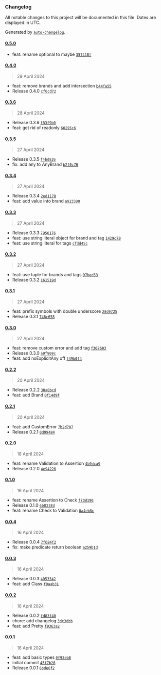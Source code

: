 ### Changelog

All notable changes to this project will be documented in this file. Dates are displayed in UTC.

Generated by [`auto-changelog`](https://github.com/CookPete/auto-changelog).

#### [0.5.0](https://github.com/the-minimal/types/compare/0.4.0...0.5.0)

- feat: rename optional to maybe [`357410f`](https://github.com/the-minimal/types/commit/357410f675372bd8f932154a3165b900942eba8a)

#### [0.4.0](https://github.com/the-minimal/types/compare/0.3.6...0.4.0)

> 29 April 2024

- feat: remove brands and add intersection [`b44fa55`](https://github.com/the-minimal/types/commit/b44fa559d56e6b917434648b7f39ee0839878c04)
- Release 0.4.0 [`cf0cd72`](https://github.com/the-minimal/types/commit/cf0cd72e4488ea106560eb33963dcc26227537a0)

#### [0.3.6](https://github.com/the-minimal/types/compare/0.3.5...0.3.6)

> 28 April 2024

- Release 0.3.6 [`f83f9b0`](https://github.com/the-minimal/types/commit/f83f9b0b911ae1f0879281b3ea062eb083249194)
- feat: get rid of readonly [`60295c6`](https://github.com/the-minimal/types/commit/60295c6f80b097731dca1e57e81f173cfffd6de2)

#### [0.3.5](https://github.com/the-minimal/types/compare/0.3.4...0.3.5)

> 27 April 2024

- Release 0.3.5 [`f4bd826`](https://github.com/the-minimal/types/commit/f4bd826090eccd42d209911c654e30feeacd16d7)
- fix: add any to AnyBrand [`b2f0c76`](https://github.com/the-minimal/types/commit/b2f0c76eed957d2f9a01bc54d9d4a9721a8a2234)

#### [0.3.4](https://github.com/the-minimal/types/compare/0.3.3...0.3.4)

> 27 April 2024

- Release 0.3.4 [`2ed1178`](https://github.com/the-minimal/types/commit/2ed11782d16c7e228a5124aff987f6d6f8d229cd)
- feat: add value into brand [`a923390`](https://github.com/the-minimal/types/commit/a923390aa37bdf70b0d958f9aefb2260de106850)

#### [0.3.3](https://github.com/the-minimal/types/compare/0.3.2...0.3.3)

> 27 April 2024

- Release 0.3.3 [`7950176`](https://github.com/the-minimal/types/commit/7950176423bf8121f57cdda3aeab36338fd4bcdf)
- feat: use string literal object for brand and tag [`1429c78`](https://github.com/the-minimal/types/commit/1429c78b58ac3fbb09039c9da95981c210af7272)
- feat: use string literal for tags [`cfdd45c`](https://github.com/the-minimal/types/commit/cfdd45c5e8e751055da526bb91e684f8a1a37177)

#### [0.3.2](https://github.com/the-minimal/types/compare/0.3.1...0.3.2)

> 27 April 2024

- feat: use tuple for brands and tags [`97bed53`](https://github.com/the-minimal/types/commit/97bed53b5fa551cf0f2f81b0bf027c5bc8affd01)
- Release 0.3.2 [`161519d`](https://github.com/the-minimal/types/commit/161519d98cdee8995b93057c60f61cafd3002f67)

#### [0.3.1](https://github.com/the-minimal/types/compare/0.3.0...0.3.1)

> 27 April 2024

- feat: prefix symbols with double underscore [`28d9725`](https://github.com/the-minimal/types/commit/28d9725aa6a2dd8af1e2b23d67b7b61ca0d35e46)
- Release 0.3.1 [`746c658`](https://github.com/the-minimal/types/commit/746c658b0a80d5df1c2d4d37df4337a50ab6bf2a)

#### [0.3.0](https://github.com/the-minimal/types/compare/0.2.2...0.3.0)

> 27 April 2024

- feat: remove custom error and add tag [`f307603`](https://github.com/the-minimal/types/commit/f3076032561fb876511e856a77bc4bf86c054668)
- Release 0.3.0 [`a9f909c`](https://github.com/the-minimal/types/commit/a9f909c110660dec6066bf9d7efbf96bb7b76ec7)
- feat: add noExplicitAny off [`f49b0f4`](https://github.com/the-minimal/types/commit/f49b0f4c016b40a730f7e477c9720fedb9771ddd)

#### [0.2.2](https://github.com/the-minimal/types/compare/0.2.1...0.2.2)

> 20 April 2024

- Release 0.2.2 [`38a0bcd`](https://github.com/the-minimal/types/commit/38a0bcdbda06449793914d718eb42808ffc7ea8f)
- feat: add Brand [`0f14d9f`](https://github.com/the-minimal/types/commit/0f14d9f41a028a2242e01d13f171db1a746336d8)

#### [0.2.1](https://github.com/the-minimal/types/compare/0.2.0...0.2.1)

> 20 April 2024

- feat: add CustomError [`7b2d707`](https://github.com/the-minimal/types/commit/7b2d707d5d46a93264c6efd55c61290f8c319412)
- Release 0.2.1 [`0d99484`](https://github.com/the-minimal/types/commit/0d99484b8c4d90724da28f92245a6989354242ce)

#### [0.2.0](https://github.com/the-minimal/types/compare/0.1.0...0.2.0)

> 18 April 2024

- feat: rename Validation to Assertion [`4b9dca9`](https://github.com/the-minimal/types/commit/4b9dca9e3d25c2626ad494a69c1fe6725d492704)
- Release 0.2.0 [`4e94226`](https://github.com/the-minimal/types/commit/4e94226b8451ce28e7e922f55aa4612b0fd8ee70)

#### [0.1.0](https://github.com/the-minimal/types/compare/0.0.4...0.1.0)

> 16 April 2024

- feat: rename Assertion to Check [`f73d196`](https://github.com/the-minimal/types/commit/f73d196a551b3fdd5d8c3a2bcb82027f884f33d2)
- Release 0.1.0 [`6b8338d`](https://github.com/the-minimal/types/commit/6b8338d3106491d7bbc45f4d1c8dd64a426ca359)
- feat: rename Check to Validation [`0a4eb8c`](https://github.com/the-minimal/types/commit/0a4eb8c6f33f75c42a6318d8dfe10dd1e69a5dba)

#### [0.0.4](https://github.com/the-minimal/types/compare/0.0.3...0.0.4)

> 16 April 2024

- Release 0.0.4 [`7f684f2`](https://github.com/the-minimal/types/commit/7f684f26fee9c21d2efdc1803933ea5524f6cbff)
- fix: make predicate return boolean [`a259b1d`](https://github.com/the-minimal/types/commit/a259b1d230da26f5c1c31f207d57e93a8b12148b)

#### [0.0.3](https://github.com/the-minimal/types/compare/0.0.2...0.0.3)

> 16 April 2024

- Release 0.0.3 [`4053342`](https://github.com/the-minimal/types/commit/405334249005e1caccfc6ae2061b637cf2a5f1d8)
- feat: add Class [`f0aab31`](https://github.com/the-minimal/types/commit/f0aab31f07a4ff55c62bf00826dd4427ef6c0ff0)

#### [0.0.2](https://github.com/the-minimal/types/compare/0.0.1...0.0.2)

> 16 April 2024

- Release 0.0.2 [`fd83f40`](https://github.com/the-minimal/types/commit/fd83f402e83353f2017b4f2da30bd15ca0c585b6)
- chore: add changelog [`3dc3dbb`](https://github.com/the-minimal/types/commit/3dc3dbb63bc9fe34441571a0591781fd1bb8ca7d)
- feat: add Pretty [`f9363a2`](https://github.com/the-minimal/types/commit/f9363a28ef48e54aef810c373451ceb5e745b633)

#### 0.0.1

> 16 April 2024

- feat: add basic types [`0f93eb8`](https://github.com/the-minimal/types/commit/0f93eb82481f0ea8e1b2cc79eae79e4856bc29ca)
- Initial commit [`45f7b26`](https://github.com/the-minimal/types/commit/45f7b267797ff3d8f0519bb8f30488a2af767675)
- Release 0.0.1 [`6bde6f2`](https://github.com/the-minimal/types/commit/6bde6f2038daa5f3ee8b87a6033f6d9e76fe162c)
